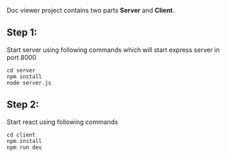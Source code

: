 
Doc viewer project contains two parts **Server** and **Client**. 


## Step 1:

Start server using following commands which will start express server in port 8000

  
```
cd server
npm install
node server.js
```
  

## Step 2:

Start react using following commands

```
cd client
npm install
npm run dev
```
